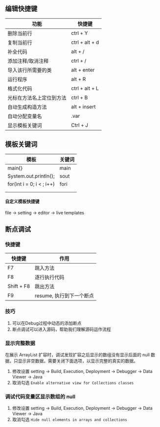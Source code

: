 ##  编辑快捷键

| 功能                     | 快捷键         |
| ------------------------ | -------------- |
| 删除当前行               | ctrl + Y       |
| 复制当前行               | ctrl + alt + d |
| 补全代码                 | alt + /        |
| 添加注释/取消注释        | ctrl + /       |
| 导入该行所需要的类       | alt + enter    |
| 运行程序                 | alt + R        |
| 格式化代码               | ctrl + alt + L |
| 光标在方法名上定位到方法 | ctrl + B       |
| 自动生成构造方法         | alt + insert   |
| 自动分配变量名           | .var           |
| 显示模板关键词           | Ctrl + J       |

## 模板关键词

| 模板                      | 关键词 |
| ------------------------- | ------ |
| main{}                    | main   |
| System.out.println();     | sout   |
| for(int i = 0; i < ; i++) | fori   |
|                           |        |
|                           |        |

#### 自定义模板快捷键

file -> setting -> editor -> live templates





## 断点调试

### 快捷键

| 快捷键      | 作用                     |
| ----------- | ------------------------ |
| F7          | 跳入方法                 |
| F8          | 逐行执行代码             |
| Shift  + F8 | 跳出方法                 |
| F9          | resume, 执行到下一个断点 |

### 技巧

1. 可以在Debug过程中动态的添加断点
1. 断点调试可以进入源码，帮助我们理解源码运作流程

### 显示完整数据

在展示 ArrayList 扩容时，调试发现扩容之后显示的数组没有显示后面的 null 数据，只显示非空数据，需要关闭下面选项，以显示完整的真实的数据。

1. 修改设置 setting -> Build, Execution, Deployment -> Debugger -> Data Viewer -> Java
2. 取消勾选 `Enable alternative view for Collections classes`

### 调试代码变量区显示数组的 null

1. 修改设置 setting -> Build, Execution, Deployment -> Debugger -> Data Viewer -> Java
2. 取消勾选 `Hide null elements in arrays and collections`
